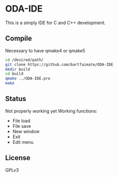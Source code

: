 # ODA-IDE

This is a simply IDE for C and C++ development.

## Compile

Necessary to have qmake4 or qmake5
```bash
cd /desired/path/
git clone https://github.com/bartfaimate/ODA-IDE
mkdir build
cd build
qmake ../ODA-IDE.pro
make
```

## Status


Not properly working yet
Working functions:
* File load 
* File save
* New window
* Exit
* Edit menu

## License

GPLv3
